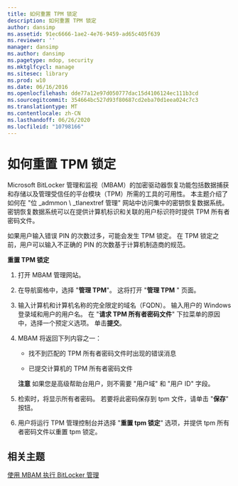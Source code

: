 ```yaml
---
title: 如何重置 TPM 锁定
description: 如何重置 TPM 锁定
author: dansimp
ms.assetid: 91ec6666-1ae2-4e76-9459-ad65c405f639
ms.reviewer: ''
manager: dansimp
ms.author: dansimp
ms.pagetype: mdop, security
ms.mktglfcycl: manage
ms.sitesec: library
ms.prod: w10
ms.date: 06/16/2016
ms.openlocfilehash: dde77a12e97d050777dac15d4106124ec111b3cd
ms.sourcegitcommit: 354664bc527d93f80687cd2eba70d1eea024c7c3
ms.translationtype: MT
ms.contentlocale: zh-CN
ms.lasthandoff: 06/26/2020
ms.locfileid: "10798166"
---
```

# 如何重置 TPM 锁定


Microsoft BitLocker 管理和监视（MBAM）的加密驱动器恢复功能包括数据捕获和存储以及管理受信任的平台模块（TPM）所需的工具的可用性。 本主题介绍了如何在 "位 _admmon \ _tlanextref 管理" 网站中访问集中的密钥恢复数据系统。 密钥恢复数据系统可以在提供计算机标识和关联的用户标识符时提供 TPM 所有者密码文件。

如果用户输入错误 PIN 的次数过多，可能会发生 TPM 锁定。 在 TPM 锁定之前，用户可以输入不正确的 PIN 的次数基于计算机制造商的规范。

**重置 TPM 锁定**

1.  打开 MBAM 管理网站。

2.  在导航窗格中，选择 "**管理 TPM**"。 这将打开 "**管理 TPM** " 页面。

3.  输入计算机和计算机名称的完全限定的域名（FQDN）。 输入用户的 Windows 登录域和用户的用户名。 在 "**请求 TPM 所有者密码文件**" 下拉菜单的原因中，选择一个预定义选项。 单击**提交**。

4.  MBAM 将返回下列内容之一：

    -   找不到匹配的 TPM 所有者密码文件时出现的错误消息

    -   已提交计算机的 TPM 所有者密码文件

    **注意** 如果您是高级帮助台用户，则不需要 "用户域" 和 "用户 ID" 字段。

     

5.  检索时，将显示所有者密码。 若要将此密码保存到 tpm 文件，请单击 "**保存**" 按钮。

6.  用户将运行 TPM 管理控制台并选择 "**重置 tpm 锁定**" 选项，并提供 tpm 所有者密码文件以重置 tpm 锁定。

## 相关主题


[使用 MBAM 执行 BitLocker 管理](performing-bitlocker-management-with-mbam.md)

 

 





